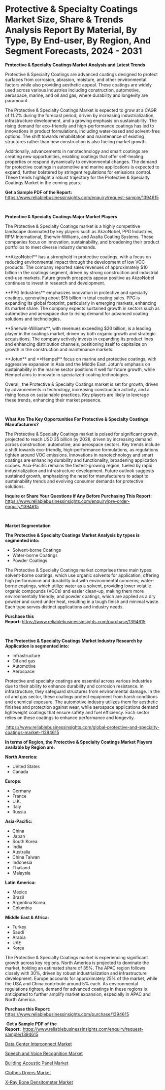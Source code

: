 <p><h1>Protective & Specialty Coatings Market Size, Share & Trends Analysis Report By Material, By Type, By End-user, By Region, And Segment Forecasts, 2024 - 2031</h1></p><p><strong>Protective & Specialty Coatings Market Analysis and Latest Trends</strong></p>
<p><p>Protective & Specialty Coatings are advanced coatings designed to protect surfaces from corrosion, abrasion, moisture, and other environmental factors while also providing aesthetic appeal. These coatings are widely used across various industries including construction, automotive, aerospace, marine, and oil and gas, where durability and longevity are paramount.</p><p>The Protective & Specialty Coatings Market is expected to grow at a CAGR of 11.2% during the forecast period, driven by increasing industrialization, infrastructure development, and a growing emphasis on sustainability. The rising demand for eco-friendly and high-performance coatings has led to innovations in product formulations, including water-based and solvent-free options. The shift towards rehabilitation and maintenance of existing structures rather than new construction is also fueling market growth.</p><p>Additionally, advancements in nanotechnology and smart coatings are creating new opportunities, enabling coatings that offer self-healing properties or respond dynamically to environmental changes. The demand for protective coatings in automotive and marine applications is expected to expand, further bolstered by stringent regulations for emissions control. These trends highlight a robust trajectory for the Protective & Specialty Coatings Market in the coming years.</p></p>
<p><strong>Get a Sample PDF of the Report:&nbsp;</strong> <a href="https://www.reliablebusinessinsights.com/enquiry/request-sample/1394615?utm_campaign=63&utm_medium=2&utm_source=Github&utm_content=ia&utm_term=17112024&utm_id=protective-specialty-coatings">https://www.reliablebusinessinsights.com/enquiry/request-sample/1394615</a></p>
<p>&nbsp;</p>
<p><strong>Protective & Specialty Coatings Major Market Players</strong></p>
<p><p>The Protective & Specialty Coatings market is a highly competitive landscape dominated by key players such as AkzoNobel, PPG Industries, RPM International, Sherwin-Williams, and Axalta Coating Systems. These companies focus on innovation, sustainability, and broadening their product portfolios to meet diverse industry demands.</p><p>**AkzoNobel** has a stronghold in protective coatings, with a focus on reducing environmental impact through the development of low VOC products. The company reported sales revenues of approximately $10 billion in the coatings segment, driven by strong construction and industrial end-use markets. Future growth prospects appear positive as AkzoNobel continues to invest in research and development.</p><p>**PPG Industries** emphasizes innovation in protective and specialty coatings, generating about $15 billion in total coating sales. PPG is expanding its global footprint, particularly in emerging markets, enhancing its market share. The company expects sustained growth in sectors such as automotive and aerospace due to rising demand for advanced coating solutions and technologies.</p><p>**Sherwin-Williams**, with revenues exceeding $20 billion, is a leading player in the coatings market, driven by both organic growth and strategic acquisitions. The company actively invests in expanding its product lines and enhancing distribution channels, positioning itself to capitalize on growth in the construction and maintenance markets.</p><p>**Jotun** and **Hempel** focus on marine and protective coatings, with aggressive expansion in Asia and the Middle East. Jotun's emphasis on sustainability in the marine sector positions it well for future growth, while Hempel aims to innovate in specialized coating technologies.</p><p>Overall, the Protective & Specialty Coatings market is set for growth, driven by advancements in technology, increasing construction activity, and a rising focus on sustainable practices. Key players are likely to leverage these trends, enhancing their market presence.</p></p>
<p>&nbsp;</p>
<p><strong>What Are The Key Opportunities For Protective & Specialty Coatings Manufacturers?</strong></p>
<p><p>The Protective & Specialty Coatings market is poised for significant growth, projected to reach USD 35 billion by 2028, driven by increasing demand across construction, automotive, and aerospace sectors. Key trends include a shift towards eco-friendly, high-performance formulations, as regulations tighten around VOC emissions. Innovations in nanotechnology and smart coatings are enhancing durability and functionality, broadening application scopes. Asia-Pacific remains the fastest-growing region, fueled by rapid industrialization and infrastructure development. Future outlook suggests sustained growth, emphasizing the need for manufacturers to adapt to sustainability trends and evolving consumer demands for protective solutions.</p></p>
<p><strong>Inquire or Share Your Questions If Any Before Purchasing This Report:</strong> <a href="https://www.reliablebusinessinsights.com/enquiry/pre-order-enquiry/1394615?utm_campaign=63&utm_medium=2&utm_source=Github&utm_content=ia&utm_term=17112024&utm_id=protective-specialty-coatings">https://www.reliablebusinessinsights.com/enquiry/pre-order-enquiry/1394615</a></p>
<p>&nbsp;</p>
<p><strong>Market Segmentation</strong></p>
<p><strong>The Protective & Specialty Coatings Market Analysis by types is segmented into:</strong></p>
<p><ul><li>Solvent-borne Coatings</li><li>Water-borne Coatings</li><li>Powder Coatings</li></ul></p>
<p><p>The Protective & Specialty Coatings market comprises three main types: solvent-borne coatings, which use organic solvents for application, offering high performance and durability but with environmental concerns; water-borne coatings, which utilize water as a solvent, providing lower volatile organic compounds (VOCs) and easier clean-up, making them more environmentally friendly; and powder coatings, which are applied as a dry powder and cured under heat, resulting in a tough finish and minimal waste. Each type serves distinct applications and industry needs.</p></p>
<p><strong>Purchase this Report:&nbsp;</strong><a href="https://www.reliablebusinessinsights.com/purchase/1394615?utm_campaign=63&utm_medium=2&utm_source=Github&utm_content=ia&utm_term=17112024&utm_id=protective-specialty-coatings">https://www.reliablebusinessinsights.com/purchase/1394615</a></p>
<p>&nbsp;</p>
<p><strong>The Protective & Specialty Coatings Market Industry Research by Application is segmented into:</strong></p>
<p><ul><li>Infrastructure</li><li>Oil and gas</li><li>Automotive</li><li>Aerospace</li></ul></p>
<p><p>Protective and specialty coatings are essential across various industries due to their ability to enhance durability and corrosion resistance. In infrastructure, they safeguard structures from environmental damage. In the oil and gas sector, these coatings protect equipment from harsh conditions and chemical exposure. The automotive industry utilizes them for aesthetic finishes and protection against wear, while aerospace applications demand lightweight coatings that ensure safety and fuel efficiency. Each sector relies on these coatings to enhance performance and longevity.</p></p>
<p><a href="https://www.reliablebusinessinsights.com/global-protective-and-specialty-coatings-market-r1394615?utm_campaign=63&utm_medium=2&utm_source=Github&utm_content=ia&utm_term=17112024&utm_id=protective-specialty-coatings">&nbsp;https://www.reliablebusinessinsights.com/global-protective-and-specialty-coatings-market-r1394615</a></p>
<p><strong>In terms of Region, the Protective & Specialty Coatings Market Players available by Region are:</strong></p>
<p>
    <p> <strong> North America: </strong>
        <ul>
            <li>United States</li>
            <li>Canada</li>
        </ul>
        </p> 
    <p> <strong> Europe: </strong>
        <ul>
            <li>Germany</li>
            <li>France</li>
            <li>U.K.</li>
            <li>Italy</li>
            <li>Russia</li>
        </ul>
        </p> 
    <p> <strong> Asia-Pacific: </strong>
        <ul>
            <li>China</li>
            <li>Japan</li>
            <li>South Korea</li>
            <li>India</li>
            <li>Australia</li>
            <li>China Taiwan</li>
            <li>Indonesia</li>
            <li>Thailand</li>
            <li>Malaysia</li>
        </ul>
        </p> 
    <p> <strong> Latin America: </strong>
        <ul>
            <li>Mexico</li>
            <li>Brazil</li>
            <li>Argentina Korea</li>
            <li>Colombia</li>
        </ul>
        </p> 
    <p> <strong> Middle East & Africa: </strong>
        <ul>
            <li>Turkey</li>
            <li>Saudi</li>
            <li>Arabia</li>
            <li>UAE</li>
            <li>Korea</li>
        </ul>
    </p>
    </p>
<p><p>The Protective & Specialty Coatings market is experiencing significant growth across key regions. North America is projected to dominate the market, holding an estimated share of 35%. The APAC region follows closely with 30%, driven by robust industrialization and infrastructure development. Europe accounts for approximately 25% of the market, while the USA and China contribute around 5% each. As environmental regulations tighten, demand for advanced coatings in these regions is anticipated to further amplify market expansion, especially in APAC and North America.</p></p>
<p><strong>Purchase this Report: </strong><a href="https://www.reliablebusinessinsights.com/purchase/1394615?utm_campaign=63&utm_medium=2&utm_source=Github&utm_content=ia&utm_term=17112024&utm_id=protective-specialty-coatings">https://www.reliablebusinessinsights.com/purchase/1394615</a></p>
<p>&nbsp;<strong>Get a Sample PDF of the Report:&nbsp;&nbsp;</strong><a href="https://www.reliablebusinessinsights.com/enquiry/request-sample/1394615?utm_campaign=63&utm_medium=2&utm_source=Github&utm_content=ia&utm_term=17112024&utm_id=protective-specialty-coatings">https://www.reliablebusinessinsights.com/enquiry/request-sample/1394615</a></p>
<p><strong></strong></p>
<p><p><a href="https://issuu.com/reportprime-2/docs/data-center-interconnect-market-siz_41eada35d58015?utm_campaign=63&utm_medium=2&utm_source=Github&utm_content=ia&utm_term=17112024&utm_id=protective-specialty-coatings">Data Center Interconnect Market</a></p><p><a href="https://issuu.com/reportprime-2/docs/speech-and-voice-recognition-market_ca343fe6a30271?utm_campaign=63&utm_medium=2&utm_source=Github&utm_content=ia&utm_term=17112024&utm_id=protective-specialty-coatings">Speech and Voice Recognition Market</a></p><p><a href="https://github.com/WashimHussain441/Market-Research-Report-List-1/blob/main/building-acoustic-panel-market.md?utm_campaign=63&utm_medium=2&utm_source=Github&utm_content=ia&utm_term=17112024&utm_id=protective-specialty-coatings">Building Acoustic Panel Market</a></p><p><a href="https://www.linkedin.com/pulse/emerging-technologies-reshaping-clothes-dryers-market-impact-mxgmc?utm_campaign=63&utm_medium=2&utm_source=Github&utm_content=ia&utm_term=17112024&utm_id=protective-specialty-coatings">Clothes Dryers Market</a></p><p><a href="https://github.com/SanjidaMahmud54/Market-Research-Report-List-1/blob/main/x-ray-bone-densitometer-market.md?utm_campaign=63&utm_medium=2&utm_source=Github&utm_content=ia&utm_term=17112024&utm_id=protective-specialty-coatings">X-Ray Bone Densitometer Market</a></p></p>